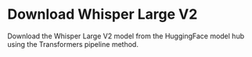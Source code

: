 # Download Whisper Large V2

Download the Whisper Large V2 model from the HuggingFace model hub using the Transformers pipeline method.
